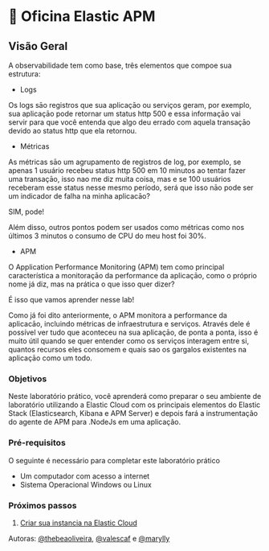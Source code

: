 <a name="HOLTitle"></a>

# 🚀 Oficina Elastic APM

<a name="Overview"></a>

## Visão Geral ##

A observabilidade tem como base, três elementos que compoe sua estrutura:

- Logs 

Os logs sāo registros que sua aplicaçāo ou serviços geram, por exemplo, sua aplicaçāo pode retornar um status http 500 e essa informaçāo vai servir para que você entenda que algo deu errado com aquela transaçāo devido ao status http que ela retornou. 

- Métricas 

As métricas sāo um agrupamento de registros de log, por exemplo, se apenas 1 usuário recebeu status http 500 em 10 minutos ao tentar fazer uma transaçāo, isso nao me diz muita coisa, mas e se 100 usuários receberam esse status nesse mesmo período, será que isso nāo pode ser um indicador de falha na minha aplicacāo?

SIM, pode!

Além disso, outros pontos podem ser usados como métricas como nos últimos 3 minutos o consumo de CPU do meu host foi 30%.

- APM 

O Application Performance Monitoring (APM) tem como principal característica a monitoraçāo da performance da aplicaçāo, como o próprio nome já diz, mas na prática o que isso quer dizer?

É isso que vamos aprender nesse lab!

Como já foi dito anteriormente, o APM monitora a performance da aplicacāo, incluindo métricas de infraestrutura e serviços. Através dele é possível ver tudo que aconteceu na sua aplicaçāo, de ponta a ponta, isso é muito útil quando se quer entender como os serviços interagem entre si, quantos recursos eles consomem e quais sao os gargalos existentes na aplicaçāo como um todo.

### Objetivos ###

Neste laboratório prático, você aprenderá como preparar o seu ambiente de laboratório utilizando a Elastic Cloud com os principais elementos do Elastic Stack (Elasticsearch, Kibana e APM Server) e depois fará a instrumentação do agente de APM para .NodeJs em uma aplicação.

### Pré-requisitos ###

O seguinte é necessário para completar este laboratório prático

- Um computador com acesso a internet
- Sistema Operacional Windows ou Linux

### Próximos passos ###

1. [Criar sua instancia na Elastic Cloud](https://github.com/sysadminas/oficina-elastic-apm/blob/master/lab/elastic-cloud.md)


Autoras: [@thebeaoliveira](https://github.com/thebeaoliveira), [@valescaf](https://github.com/valescaf) e [@marylly](https://github.com/marylly)

